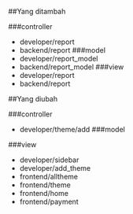 ##Yang ditambah

###controller
* developer/report
* backend/report
###model
* developer/report_model
* backend/report_model
###view
* developer/report
* backend/report


##Yang diubah

###controller
* developer/theme/add
###model

###view
* developer/sidebar
* developer/add_theme
* frontend/alltheme
* frontend/theme
* frontend/home
* frontend/payment
